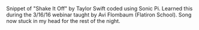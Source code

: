 Snippet of "Shake It Off" by Taylor Swift coded using Sonic Pi.
Learned this during the 3/16/16 webinar taught by Avi Flombaum (Flatiron School).
Song now stuck in my head for the rest of the night.
